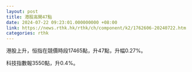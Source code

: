 ```yaml
---
layout: post
title: 港股高開47點
date: 2024-07-22 09:23:01.000000000 +08:00
link: https://news.rthk.hk/rthk/ch/component/k2/1762606-20240722.htm
categories: rthk
---
```


港股上升，恒指在競價時段17465點，升47點，升幅0.27%。

科技指數報3550點，升0.4%。
